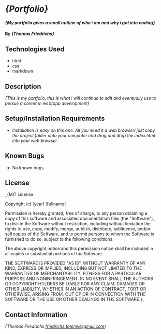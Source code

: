 # _{Portfolio}_

#### _{My portfolio gives a small outline of who i am and why i got into coding}_

#### By _**{Thomas Friedrichs}**_

## Technologies Used

* html
* css
* markdown

## Description
_{This is my portfolio, this is what i will continue to edit and eventually use to persue a career in web/app development}_

## Setup/Installation Requirements

* _Installation is easy on this one. All you need it a web browser! just copy the project folder onto your computer and drag and drop the index.html into your web browser._ 

## Known Bugs

* No known bugs 

## License

_{MIT License

Copyright (c) [year] [fullname]

Permission is hereby granted, free of charge, to any person obtaining a copy
of this software and associated documentation files (the "Software"), to deal
in the Software without restriction, including without limitation the rights
to use, copy, modify, merge, publish, distribute, sublicense, and/or sell
copies of the Software, and to permit persons to whom the Software is
furnished to do so, subject to the following conditions:

The above copyright notice and this permission notice shall be included in all
copies or substantial portions of the Software.

THE SOFTWARE IS PROVIDED "AS IS", WITHOUT WARRANTY OF ANY KIND, EXPRESS OR
IMPLIED, INCLUDING BUT NOT LIMITED TO THE WARRANTIES OF MERCHANTABILITY,
FITNESS FOR A PARTICULAR PURPOSE AND NONINFRINGEMENT. IN NO EVENT SHALL THE
AUTHORS OR COPYRIGHT HOLDERS BE LIABLE FOR ANY CLAIM, DAMAGES OR OTHER
LIABILITY, WHETHER IN AN ACTION OF CONTRACT, TORT OR OTHERWISE, ARISING FROM,
OUT OF OR IN CONNECTION WITH THE SOFTWARE OR THE USE OR OTHER DEALINGS IN THE
SOFTWARE.}_

## Contact Information

_{Thomas Friedrichs friedrichs.tommy@gmail.com}_